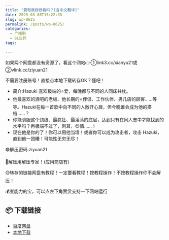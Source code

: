 ```yaml
---
title: "要和我做做看吗？[含中文翻译]"
date: 2025-03-08T15:22:35
slug: wp-8625
permalink: /posts/wp-8625/
categories:
  - 广播剧
  - BL日抓
tags:

---
```


如果两个网盘都没有资源了，看这个网站👉①link3.cc/xianyu21或②vlink.cc/ziyuan21

不需要注册账号！直接点本地下载转存OK？懂吧！

*   简介:Hazuki 喜欢极端的⭐爱，每晚都与不同的人同床共枕。
*   他最喜欢的酒吧的老板、他长期的⭐伴侣、工作伙伴、男几店的顾客……等等。Hazuki在每一首歌中向不同的人敞开心扉，但今晚谁会成为他的搭档……？
*   你能驯服这个顶级、最疯狂、最淫荡的底层，达到只有在同人志中才能找到的水平吗？再极端不过了，刺耳，😍情……！
*   现在他是你的了！你可以用他当墙！或者你可以成为攻击者，攻击 Hazuki，直到他一团糟！可能性无穷无尽！

🟢解压密码:ziyuan21

🔵解压用解压专家！(应用商店有)

🟡转存的链接网盘有教程！一定要看教程！按教程操作！不按教程操作你不会解压！

💰🈶能力的宝，可以点左下角赞赏支持一下网站运行

## 📦 下载链接
- [百度网盘](https://blziyuan21.com/pay-download/8625?key=ba6e14d9bc&down_id=0)
- [本地下载](https://blziyuan21.com/pay-download/8625?key=ba6e14d9bc&down_id=1)

